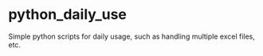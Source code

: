 # python_daily_use
Simple python scripts for daily usage, such as handling multiple excel files, etc.
